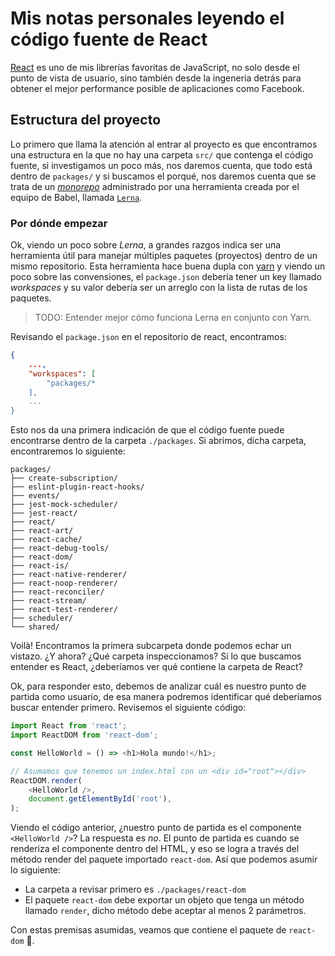 # Mis notas personales leyendo el código fuente de React

[React](https://reactjs.org/) es uno de mis librerías favoritas de JavaScript,
no solo desde el punto de vista de usuario, sino también desde la ingenería
detrás para obtener el mejor performance posible de aplicaciones como Facebook.

## Estructura del proyecto

Lo primero que llama la atención al entrar al proyecto es que encontramos una
estructura en la que no hay una carpeta `src/` que contenga el código fuente,
si investigamos un poco más, nos daremos cuenta, que todo está dentro de
`packages/` y si buscamos el porqué, nos daremos cuenta que se trata de un
[_monorepo_](https://gomonorepo.org/) administrado por una herramienta creada
por el equipo de Babel, llamada [`Lerna`](https://github.com/lerna/lerna).

### Por dónde empezar

Ok, viendo un poco sobre _Lerna_, a grandes razgos indica ser una herramienta
útil para manejar múltiples paquetes (proyectos) dentro de un mismo repositorio.
Esta herramienta hace buena dupla con [yarn](https://yarnpkg.com/es-ES/) y
viendo un poco sobre las convensiones, el `package.json` debería tener un key
llamado _workspaces_ y su valor debería ser un arreglo con la lista de rutas de
los paquetes.

> TODO: Entender mejor cómo funciona Lerna en conjunto con Yarn.

Revisando el `package.json` en el repositorio de react, encontramos:

```json
{
    ...,
    "workspaces": [
        "packages/*
    ],
    ...
}
```

Esto nos da una primera indicación de que el código fuente puede encontrarse
dentro de la carpeta `./packages`. Si abrimos, dicha carpeta, encontraremos lo
siguiente:

```text
packages/
├── create-subscription/
├── eslint-plugin-react-hooks/
├── events/
├── jest-mock-scheduler/
├── jest-react/
├── react/
├── react-art/
├── react-cache/
├── react-debug-tools/
├── react-dom/
├── react-is/
├── react-native-renderer/
├── react-noop-renderer/
├── react-reconciler/
├── react-stream/
├── react-test-renderer/
├── scheduler/
└── shared/
```

Voilà! Encontramos la primera subcarpeta donde podemos echar un vistazo. ¿Y ahora?
¿Qué carpeta inspeccionamos? Si lo que buscamos entender es React, ¿deberíamos
ver qué contiene la carpeta de React?

Ok, para responder esto, debemos de analizar cuál es nuestro punto de partida
como usuario, de esa manera podremos identificar qué deberíamos buscar entender
primero. Revisemos el siguiente código:

```js
import React from 'react';
import ReactDOM from 'react-dom';

const HelloWorld = () => <h1>Hola mundo!</h1>;

// Asumamos que tenemos un index.html con un <div id="root"></div>
ReactDOM.render(
    <HelloWorld />,
    document.getElementById('root'),
);
```

Viendo el código anterior, ¿nuestro punto de partida es el componente
`<HelloWorld />`? La respuesta es _no_. El punto de partida es cuando se
renderiza el componente dentro del HTML, y eso se logra a través del método
render del paquete importado `react-dom`. Así que podemos asumir lo siguiente:

* La carpeta a revisar primero es `./packages/react-dom`
* El paquete `react-dom` debe exportar un objeto que tenga un método llamado
  `render`, dicho método debe aceptar al menos 2 parámetros.

Con estas premisas asumidas, veamos que contiene el paquete de `react-dom`
:rocket:.